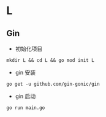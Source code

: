 # L

## Gin

* 初始化项目

```
mkdir L && cd L && go mod init L
```

* gin 安装

```
go get -u github.com/gin-gonic/gin
```

* gin 启动

```
go run main.go
```